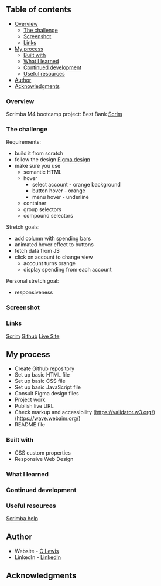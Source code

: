 
 ## Table of contents

- [Overview](#overview)
  - [The challenge](#the-challenge)
  - [Screenshot](#screenshot)
  - [Links](#links)
- [My process](#my-process)
  - [Built with](#built-with)
  - [What I learned](#what-i-learned)
  - [Continued development](#continued-development)
  - [Useful resources](#useful-resources)
- [Author](#author)
- [Acknowledgments](#acknowledgments)


### Overview

Scrimba M4 bootcamp project: Best Bank
[Scrim](https://scrimba.com/scrim/cocf84a259acc922196ded766)


### The challenge

Requirements:
- build it from scratch
- follow the design
[Figma design](https://www.figma.com/file/5OS7V37a4fo3WIDLL7YisW/BestBank-(Copy)?node-id=0-1&t=YMvZxkwdgvRu8CfE-0)
- make sure you use
   - semantic HTML
   - hover
      - select account - orange background
      - button hover - orange
      - menu hover - underline
   - container
   - group selectors
   - compound selectors

Stretch goals:
- add column with spending bars
- animated hover effect to buttons
- fetch data from JS
- click on account to change view 
  - account turns orange
  - display spending from each account

Personal stretch goal: 
- responsiveness  


 ### Screenshot

### Links

[Scrim](https://scrimba.com/scrim/cocba4ac08b3c963968d84a7b)
[Github](https://github.com/casserole27/bestbank)
[Live Site](https://www.clewisdev.com/bestbank)

## My process

- Create Github repository
- Set up basic HTML file 
- Set up basic CSS file
- Set up basic JavaScript file
- Consult Figma design files
- Project work
- Publish live URL
- Check markup and accessibility
(https://validator.w3.org/)
(https://wave.webaim.org/)
- README file

### Built with

- CSS custom properties
- Responsive Web Design

### What I learned

### Continued development


### Useful resources

[Scrimba help](https://scrimba.com/scrim/cmZ86WCa)


## Author

- Website - [C Lewis](https://www.clewisdev.com)
- LinkedIn - [LinkedIn](https://www.linkedin.com/in/clewisdev/)


## Acknowledgments





